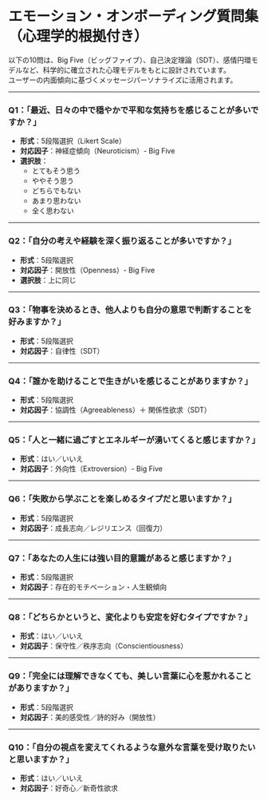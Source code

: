 
# エモーション・オンボーディング質問集（心理学的根拠付き）

以下の10問は、Big Five（ビッグファイブ）、自己決定理論（SDT）、感情円環モデルなど、科学的に確立された心理モデルをもとに設計されています。  
ユーザーの内面傾向に基づくメッセージパーソナライズに活用されます。

---

### Q1：「最近、日々の中で穏やかで平和な気持ちを感じることが多いですか？」
- **形式**：5段階選択（Likert Scale）
- **対応因子**：神経症傾向（Neuroticism）- Big Five
- **選択肢**：
  - とてもそう思う
  - ややそう思う
  - どちらでもない
  - あまり思わない
  - 全く思わない

---

### Q2：「自分の考えや経験を深く振り返ることが多いですか？」
- **形式**：5段階選択
- **対応因子**：開放性（Openness）- Big Five
- **選択肢**：上に同じ

---

### Q3：「物事を決めるとき、他人よりも自分の意思で判断することを好みますか？」
- **形式**：5段階選択
- **対応因子**：自律性（SDT）

---

### Q4：「誰かを助けることで生きがいを感じることがありますか？」
- **形式**：5段階選択
- **対応因子**：協調性（Agreeableness）＋ 関係性欲求（SDT）

---

### Q5：「人と一緒に過ごすとエネルギーが湧いてくると感じますか？」
- **形式**：はい／いいえ
- **対応因子**：外向性（Extroversion）- Big Five

---

### Q6：「失敗から学ぶことを楽しめるタイプだと思いますか？」
- **形式**：5段階選択
- **対応因子**：成長志向／レジリエンス（回復力）

---

### Q7：「あなたの人生には強い目的意識があると感じますか？」
- **形式**：5段階選択
- **対応因子**：存在的モチベーション・人生観傾向

---

### Q8：「どちらかというと、変化よりも安定を好むタイプですか？」
- **形式**：はい／いいえ
- **対応因子**：保守性／秩序志向（Conscientiousness）

---

### Q9：「完全には理解できなくても、美しい言葉に心を惹かれることがありますか？」
- **形式**：5段階選択
- **対応因子**：美的感受性／詩的好み（開放性）

---

### Q10：「自分の視点を変えてくれるような意外な言葉を受け取りたいと思いますか？」
- **形式**：はい／いいえ
- **対応因子**：好奇心／新奇性欲求
